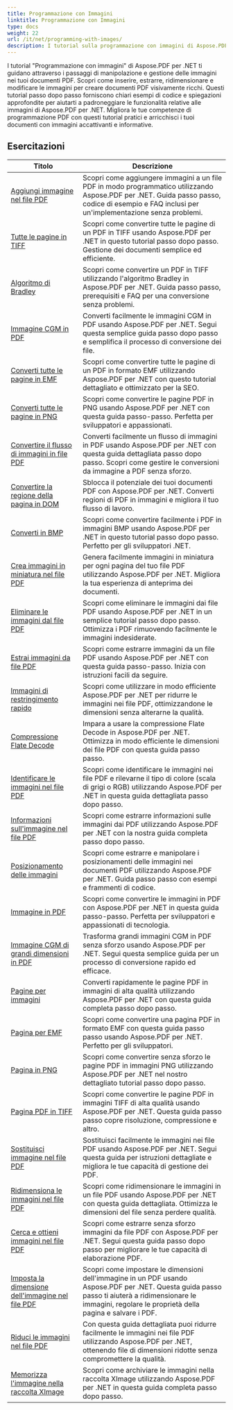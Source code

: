 ```yaml
---
title: Programmazione con Immagini
linktitle: Programmazione con Immagini
type: docs
weight: 22
url: /it/net/programming-with-images/
description: I tutorial sulla programmazione con immagini di Aspose.PDF per .NET insegnano come manipolare e gestire le immagini nei documenti PDF.
---
```


I tutorial "Programmazione con immagini" di Aspose.PDF per .NET ti guidano attraverso i passaggi di manipolazione e gestione delle immagini nei tuoi documenti PDF. Scopri come inserire, estrarre, ridimensionare e modificare le immagini per creare documenti PDF visivamente ricchi. Questi tutorial passo dopo passo forniscono chiari esempi di codice e spiegazioni approfondite per aiutarti a padroneggiare le funzionalità relative alle immagini di Aspose.PDF per .NET. Migliora le tue competenze di programmazione PDF con questi tutorial pratici e arricchisci i tuoi documenti con immagini accattivanti e informative.

## Esercitazioni
| Titolo | Descrizione |
| --- | --- | 
| [Aggiungi immagine nel file PDF](./add-image/) | Scopri come aggiungere immagini a un file PDF in modo programmatico utilizzando Aspose.PDF per .NET. Guida passo passo, codice di esempio e FAQ inclusi per un'implementazione senza problemi. |  
| [Tutte le pagine in TIFF](./all-pages-to-tiff/) | Scopri come convertire tutte le pagine di un PDF in TIFF usando Aspose.PDF per .NET in questo tutorial passo dopo passo. Gestione dei documenti semplice ed efficiente. |  
| [Algoritmo di Bradley](./bradley-algorithm/) | Scopri come convertire un PDF in TIFF utilizzando l'algoritmo Bradley in Aspose.PDF per .NET. Guida passo passo, prerequisiti e FAQ per una conversione senza problemi. |  
| [Immagine CGM in PDF](./cgm-image-to-pdf/) | Converti facilmente le immagini CGM in PDF usando Aspose.PDF per .NET. Segui questa semplice guida passo dopo passo e semplifica il processo di conversione dei file. |  
| [Converti tutte le pagine in EMF](./convert-all-pages-to-emf/) | Scopri come convertire tutte le pagine di un PDF in formato EMF utilizzando Aspose.PDF per .NET con questo tutorial dettagliato e ottimizzato per la SEO. |  
| [Converti tutte le pagine in PNG](./convert-all-pages-to-png/) | Scopri come convertire le pagine PDF in PNG usando Aspose.PDF per .NET con questa guida passo-passo. Perfetta per sviluppatori e appassionati. |  
| [Convertire il flusso di immagini in file PDF](./convert-image-stream-to-pdf/) | Converti facilmente un flusso di immagini in PDF usando Aspose.PDF per .NET con questa guida dettagliata passo dopo passo. Scopri come gestire le conversioni da immagine a PDF senza sforzo. |  
| [Convertire la regione della pagina in DOM](./convert-page-region-to-dom/) | Sblocca il potenziale dei tuoi documenti PDF con Aspose.PDF per .NET. Converti regioni di PDF in immagini e migliora il tuo flusso di lavoro. |  
| [Converti in BMP](./convert-to-bmp/) | Scopri come convertire facilmente i PDF in immagini BMP usando Aspose.PDF per .NET in questo tutorial passo dopo passo. Perfetto per gli sviluppatori .NET. |  
| [Crea immagini in miniatura nel file PDF](./create-thumbnail-images/) | Genera facilmente immagini in miniatura per ogni pagina del tuo file PDF utilizzando Aspose.PDF per .NET. Migliora la tua esperienza di anteprima dei documenti. |  
| [Eliminare le immagini dal file PDF](./delete-images/) | Scopri come eliminare le immagini dai file PDF usando Aspose.PDF per .NET in un semplice tutorial passo dopo passo. Ottimizza i PDF rimuovendo facilmente le immagini indesiderate. |  
| [Estrai immagini da file PDF](./extract-images/) | Scopri come estrarre immagini da un file PDF usando Aspose.PDF per .NET con questa guida passo-passo. Inizia con istruzioni facili da seguire. |  
| [Immagini di restringimento rapido](./fast-shrink-images/) | Scopri come utilizzare in modo efficiente Aspose.PDF per .NET per ridurre le immagini nei file PDF, ottimizzandone le dimensioni senza alterarne la qualità. |  
| [Compressione Flate Decode](./flate-decode-compression/) | Impara a usare la compressione Flate Decode in Aspose.PDF per .NET. Ottimizza in modo efficiente le dimensioni dei file PDF con questa guida passo passo. |  
| [Identificare le immagini nel file PDF](./identify-images/) | Scopri come identificare le immagini nei file PDF e rilevarne il tipo di colore (scala di grigi o RGB) utilizzando Aspose.PDF per .NET in questa guida dettagliata passo dopo passo. |  
| [Informazioni sull'immagine nel file PDF](./image-information/) | Scopri come estrarre informazioni sulle immagini dai PDF utilizzando Aspose.PDF per .NET con la nostra guida completa passo dopo passo. |  
| [Posizionamento delle immagini](./image-placements/) | Scopri come estrarre e manipolare i posizionamenti delle immagini nei documenti PDF utilizzando Aspose.PDF per .NET. Guida passo passo con esempi e frammenti di codice. |  
| [Immagine in PDF](./image-to-pdf/) | Scopri come convertire le immagini in PDF con Aspose.PDF per .NET in questa guida passo-passo. Perfetta per sviluppatori e appassionati di tecnologia. |  
| [Immagine CGM di grandi dimensioni in PDF](./large-cgm-image-to-pdf/) | Trasforma grandi immagini CGM in PDF senza sforzo usando Aspose.PDF per .NET. Segui questa semplice guida per un processo di conversione rapido ed efficace. |  
| [Pagine per immagini](./pages-to-images/) | Converti rapidamente le pagine PDF in immagini di alta qualità utilizzando Aspose.PDF per .NET con questa guida completa passo dopo passo. |  
| [Pagina per EMF](./page-to-emf/) | Scopri come convertire una pagina PDF in formato EMF con questa guida passo passo usando Aspose.PDF per .NET. Perfetto per gli sviluppatori. |  
| [Pagina in PNG](./page-to-png/) | Scopri come convertire senza sforzo le pagine PDF in immagini PNG utilizzando Aspose.PDF per .NET nel nostro dettagliato tutorial passo dopo passo. |  
| [Pagina PDF in TIFF](./page-to-tiff/) | Scopri come convertire le pagine PDF in immagini TIFF di alta qualità usando Aspose.PDF per .NET. Questa guida passo passo copre risoluzione, compressione e altro. |  
| [Sostituisci immagine nel file PDF](./replace-image/) | Sostituisci facilmente le immagini nei file PDF usando Aspose.PDF per .NET. Segui questa guida per istruzioni dettagliate e migliora le tue capacità di gestione dei PDF. |  
| [Ridimensiona le immagini nel file PDF](./resize-images/) | Scopri come ridimensionare le immagini in un file PDF usando Aspose.PDF per .NET con questa guida dettagliata. Ottimizza le dimensioni del file senza perdere qualità. |  
| [Cerca e ottieni immagini nel file PDF](./search-and-get-images/) | Scopri come estrarre senza sforzo immagini da file PDF con Aspose.PDF per .NET. Segui questa guida passo dopo passo per migliorare le tue capacità di elaborazione PDF. |  
| [Imposta la dimensione dell'immagine nel file PDF](./set-image-size/) | Scopri come impostare le dimensioni dell'immagine in un PDF usando Aspose.PDF per .NET. Questa guida passo passo ti aiuterà a ridimensionare le immagini, regolare le proprietà della pagina e salvare i PDF. |  
| [Riduci le immagini nel file PDF](./shrink-images/) | Con questa guida dettagliata puoi ridurre facilmente le immagini nei file PDF utilizzando Aspose.PDF per .NET, ottenendo file di dimensioni ridotte senza compromettere la qualità. |  
| [Memorizza l'immagine nella raccolta XImage](./store-image-in-ximage-collection/) |  Scopri come archiviare le immagini nella raccolta XImage utilizzando Aspose.PDF per .NET in questa guida completa passo dopo passo. |  